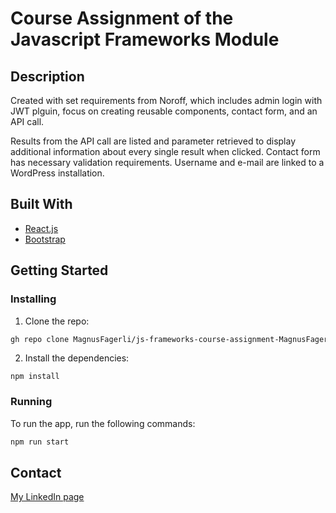 # Course Assignment of the Javascript Frameworks Module

## Description

Created with set requirements from Noroff, which includes admin login with JWT plguin, focus on creating reusable components, contact form, and an API call.

Results from the API call are listed and parameter retrieved to display additional information about every single result when clicked.
Contact form has necessary validation requirements. Username and e-mail are linked to a WordPress installation.

## Built With

- [React.js](https://reactjs.org/)
- [Bootstrap](https://getbootstrap.com)

## Getting Started

### Installing

1. Clone the repo:

```bash
gh repo clone MagnusFagerli/js-frameworks-course-assignment-MagnusFagerli-main
```

2. Install the dependencies:

```
npm install
```

### Running

To run the app, run the following commands:

```bash
npm run start
```

## Contact

[My LinkedIn page](https://www.linkedin.com/in/magnus-fagerli-386128b3/)
